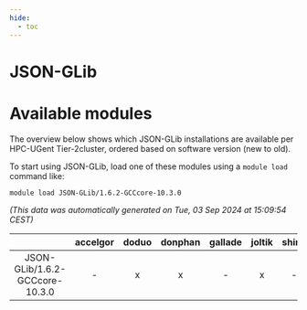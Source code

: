```yaml
---
hide:
  - toc
---
```


JSON-GLib
=========

# Available modules


The overview below shows which JSON-GLib installations are available per HPC-UGent Tier-2cluster, ordered based on software version (new to old).

To start using JSON-GLib, load one of these modules using a `module load` command like:

```shell
module load JSON-GLib/1.6.2-GCCcore-10.3.0
```

*(This data was automatically generated on Tue, 03 Sep 2024 at 15:09:54 CEST)*  

| |accelgor|doduo|donphan|gallade|joltik|shinx|skitty|
| :---: | :---: | :---: | :---: | :---: | :---: | :---: | :---: |
|JSON-GLib/1.6.2-GCCcore-10.3.0|-|x|x|-|x|-|x|
